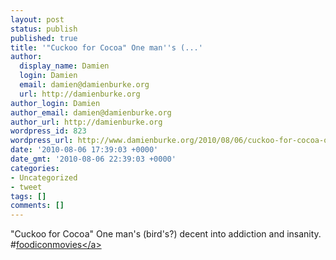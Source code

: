 ```yaml
---
layout: post
status: publish
published: true
title: '"Cuckoo for Cocoa" One man''s (...'
author:
  display_name: Damien
  login: Damien
  email: damien@damienburke.org
  url: http://damienburke.org
author_login: Damien
author_email: damien@damienburke.org
author_url: http://damienburke.org
wordpress_id: 823
wordpress_url: http://www.damienburke.org/2010/08/06/cuckoo-for-cocoa-one-mans/
date: '2010-08-06 17:39:03 +0000'
date_gmt: '2010-08-06 22:39:03 +0000'
categories:
- Uncategorized
- tweet
tags: []
comments: []
---
```

<p>"Cuckoo for Cocoa" One man's (bird's?) decent into addiction and insanity. #<a href="http:&#47;&#47;search.twitter.com&#47;search?q=%23foodiconmovies" class="aktt_hashtag">foodiconmovies<&#47;a></p>
